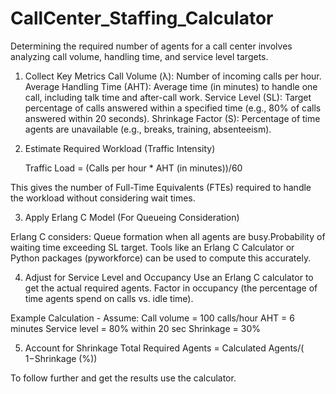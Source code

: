 # CallCenter_Staffing_Calculator

Determining the required number of agents for a call center involves analyzing call volume, handling time, and service level targets.

1. Collect Key Metrics
Call Volume (λ): Number of incoming calls per hour.
Average Handling Time (AHT): Average time (in minutes) to handle one call, including talk time and after-call work.
Service Level (SL): Target percentage of calls answered within a specified time (e.g., 80% of calls answered within 20 seconds).
Shrinkage Factor (S): Percentage of time agents are unavailable (e.g., breaks, training, absenteeism).

2. Estimate Required Workload (Traffic Intensity)
  
   Traffic Load = (Calls per hour * AHT (in minutes))/60
   
This gives the number of Full-Time Equivalents (FTEs) required to handle the workload without considering wait times.

3. Apply Erlang C Model (For Queueing Consideration)

Erlang C considers: Queue formation when all agents are busy.Probability of waiting time exceeding SL target.
Tools like an Erlang C Calculator or Python packages (pyworkforce) can be used to compute this accurately.

4. Adjust for Service Level and Occupancy
Use an Erlang C calculator to get the actual required agents.
Factor in occupancy (the percentage of time agents spend on calls vs. idle time).

Example Calculation - Assume: 
Call volume = 100 calls/hour
AHT = 6 minutes
Service level = 80% within 20 sec
Shrinkage = 30%

5. Account for Shrinkage
Total Required Agents = Calculated Agents/( 1−Shrinkage (%))

To follow further and get the results use the calculator.










